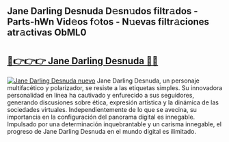 ## Jane Darling Desnuda D𝚎sn𝚞dos filtr𝚊dos - Parts-hWn Vid𝚎os f𝚘tos - N𝚞evas filtr𝚊ciones atr𝚊ctivas ObML0

# <h2><a href="http://mb5tae.tromn.icu/?c=Jane+Darling+Desnuda">🔗👉👉👉 Jane Darling Desnuda 🔗🔗</a></h2>

[![Jane Darling Desnuda nuevo](https://i.imgur.com/pEAQMta.gif)](http://mb5tae.tromn.icu/?c=Jane+Darling+Desnuda)
Jane Darling Desnuda, un personaje multifacético y polarizador, se resiste a las etiquetas simples. Su innovadora personalidad en línea ha cautivado y enfurecido a sus seguidores, generando discusiones sobre ética, expresión artística y la dinámica de las sociedades virtuales. Independientemente de lo que se avecina, su importancia en la configuración del panorama digital es innegable. Impulsado por una determinación inquebrantable y un carisma innegable, el progreso de Jane Darling Desnuda en el mundo digital es ilimitado.
